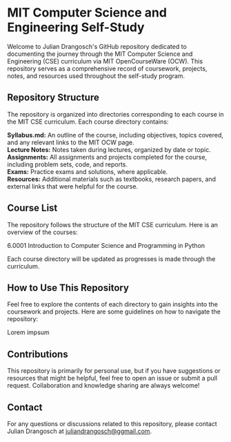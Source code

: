 # MIT Computer Science and Engineering Self-Study

Welcome to Julian Drangosch's GitHub repository dedicated to documenting the journey through the MIT Computer Science and Engineering (CSE) curriculum via MIT OpenCourseWare (OCW). This repository serves as a comprehensive record of coursework, projects, notes, and resources used throughout the self-study program.

## Repository Structure

The repository is organized into directories corresponding to each course in the MIT CSE curriculum. Each course directory contains:

**Syllabus.md:** An outline of the course, including objectives, topics covered, and any relevant links to the MIT OCW page.  
**Lecture Notes:** Notes taken during lectures, organized by date or topic.  
**Assignments:** All assignments and projects completed for the course, including problem sets, code, and reports.  
**Exams:** Practice exams and solutions, where applicable.  
**Resources:** Additional materials such as textbooks, research papers, and external links that were helpful for the course.  

## Course List

The repository follows the structure of the MIT CSE curriculum. Here is an overview of the courses:

6.0001 Introduction to Computer Science and Programming in Python

Each course directory will be updated as progresses is made through the curriculum.

## How to Use This Repository

Feel free to explore the contents of each directory to gain insights into the coursework and projects. Here are some guidelines on how to navigate the repository:

Lorem impsum

## Contributions

This repository is primarily for personal use, but if you have suggestions or resources that might be helpful, feel free to open an issue or submit a pull request. Collaboration and knowledge sharing are always welcome!

## Contact

For any questions or discussions related to this repository, please contact Julian Drangosch at juliandrangosch@ggmail.com.

